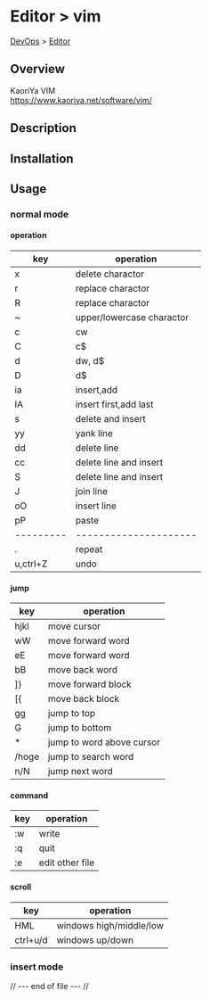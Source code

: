 # Editor > vim
[DevOps](../index.md) > [Editor](index.md)

## Overview
KaoriYa VIM  
https://www.kaoriya.net/software/vim/

## Description

## Installation

## Usage

### normal mode

#### operation

|key      |operation            |
|---------|---------------------|
|x        |delete charactor     |
|r        |replace charactor    |
|R        |replace charactor    |
|~        |upper/lowercase charactor|
|c<motion>|cw                   |
|C        |c$                   |
|d<motion>|dw, d$               |
|D        |d$                   |
|ia       |insert,add           |
|IA       |insert first,add last|
|s        |delete and insert    |
|yy       |yank line            |
|dd       |delete line          |
|cc       |delete line and insert  |
|S        |delete line and insert  |
|J        |join line            |
|oO       |insert line          |
|pP       |paste                |
|---------|---------------------|
|.        |repeat               |
|u,ctrl+Z |undo                 |


#### jump
|key  |operation            |
|-----|---------------------|
|hjkl |move cursor          |
|wW   |move forward word    |
|eE   |move forward word    |
|bB   |move back word       |
|]}   |move forward block   |
|[{   |move back block      |
|gg   |jump to top          |
|G    |jump to bottom       |
|*    |jump to word above cursor |
|/hoge|jump to search word  |
|n/N  |jump next word       |

#### command

|key  |operation       |
|-----|----------------|
|:w   |write           |
|:q   |quit            |
|:e   |edit other file |

#### scroll
|key  |operation            |
|-----|---------------------|
|HML  |windows high/middle/low   |
|ctrl+u/d |windows up/down       |

### insert mode


// --- end of file --- //
